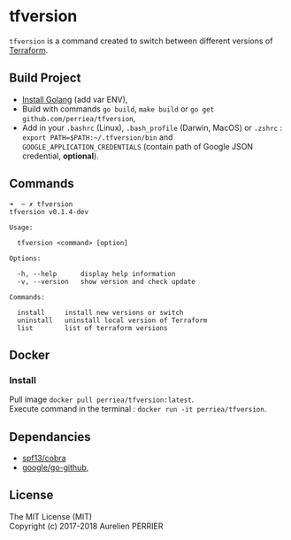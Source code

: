 # tfversion

`tfversion` is a command created to switch between different versions of [Terraform](https://www.terraform.io).

## Build Project

- [Install Golang](https://golang.org/doc/install) (add var ENV),
- Build with commands `go build`, `make build` or `go get github.com/perriea/tfversion`,
- Add in your `.bashrc` (Linux), `.bash_profile` (Darwin, MacOS) or `.zshrc` : `export PATH=$PATH:~/.tfversion/bin` and `GOOGLE_APPLICATION_CREDENTIALS` (contain path of Google JSON credential, **optional**).

## Commands

``` shell
➜  ~ ✗ tfversion
tfversion v0.1.4-dev

Usage:

  tfversion <command> [option]

Options:

  -h, --help      display help information
  -v, --version   show version and check update

Commands:

  install     install new versions or switch
  uninstall   uninstall local version of Terraform
  list        list of terraform versions
```

## Docker

### Install

Pull image `docker pull perriea/tfversion:latest`.   
Execute command in the terminal : `docker run -it perriea/tfversion`.   

## Dependancies

- [spf13/cobra](https://github.com/spf13/cobra)
- [google/go-github](https://github.com/google/go-github),

## License

The MIT License (MIT)   
Copyright (c) 2017-2018 Aurelien PERRIER